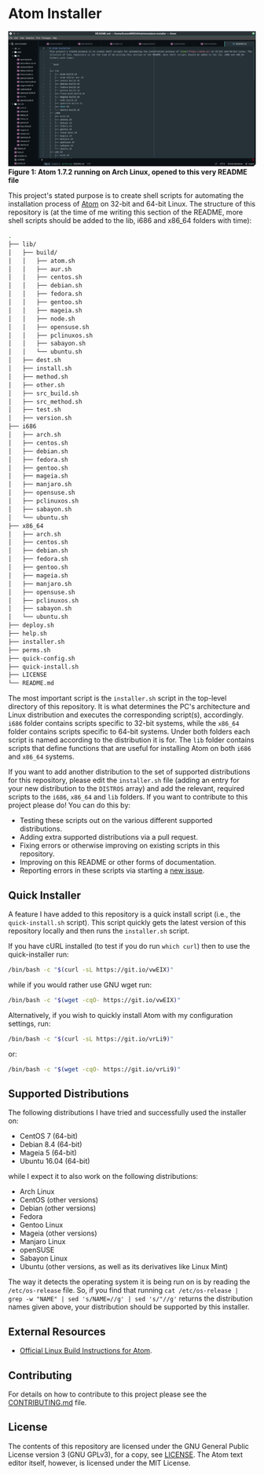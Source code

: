 # Atom Installer
<p>
  <img src="/images/Atom-1.7.2-AI.png" alt="Atom 1.7.2 running on Arch Linux">
  <caption><b>Figure 1: Atom 1.7.2 running on Arch Linux, opened to this very README file</b></caption>
</p>

This project's stated purpose is to create shell scripts for automating the installation process of [Atom](https://atom.io) on 32-bit and 64-bit Linux. The structure of this repository is (at the time of me writing this section of the README, more shell scripts should be added to the lib, i686 and x86_64 folders with time):

```bash
.
├── lib/
│   ├── build/
│   │   ├── atom.sh
│   │   ├── aur.sh
│   │   ├── centos.sh
│   │   ├── debian.sh
│   │   ├── fedora.sh
│   │   ├── gentoo.sh
│   │   ├── mageia.sh
│   │   ├── node.sh
│   │   ├── opensuse.sh
│   │   ├── pclinuxos.sh
│   │   ├── sabayon.sh
│   │   └── ubuntu.sh
│   ├── dest.sh
│   ├── install.sh
│   ├── method.sh
│   ├── other.sh
│   ├── src_build.sh
│   ├── src_method.sh
│   ├── test.sh
│   ├── version.sh
├── i686
│   ├── arch.sh
│   ├── centos.sh
│   ├── debian.sh
│   ├── fedora.sh
│   ├── gentoo.sh
│   ├── mageia.sh
│   ├── manjaro.sh
│   ├── opensuse.sh
│   ├── pclinuxos.sh
│   ├── sabayon.sh
│   └── ubuntu.sh
├── x86_64
│   ├── arch.sh
│   ├── centos.sh
│   ├── debian.sh
│   ├── fedora.sh
│   ├── gentoo.sh
│   ├── mageia.sh
│   ├── manjaro.sh
│   ├── opensuse.sh
│   ├── pclinuxos.sh
│   ├── sabayon.sh
│   └── ubuntu.sh
├── deploy.sh
├── help.sh
├── installer.sh
├── perms.sh
├── quick-config.sh
├── quick-install.sh
├── LICENSE
└── README.md
```

The most important script is the `installer.sh` script in the top-level directory of this repository. It is what determines the PC's architecture and Linux distribution and executes the corresponding script(s), accordingly. `i686` folder contains scripts specific to 32-bit systems, while the `x86_64` folder contains scripts specific to 64-bit systems. Under both folders each script is named according to the distribution it is for. The `lib` folder contains scripts that define functions that are useful for installing Atom on both `i686` and `x86_64` systems.

If you want to add another distribution to the set of supported distributions for this repository, please edit the `installer.sh` file (adding an entry for your new distribution to the `DISTROS` array) and add the relevant, required scripts to the `i686`, `x86_64` and `lib` folders. If you want to contribute to this project please do! You can do this by:

* Testing these scripts out on the various different supported distributions.
* Adding extra supported distributions via a pull request.
* Fixing errors or otherwise improving on existing scripts in this repository.
* Improving on this README or other forms of documentation.
* Reporting errors in these scripts via starting a [new issue](https://github.com/fusion809/atom-installer/issues/new).

## Quick Installer
A feature I have added to this repository is a quick install script (i.e., the `quick-install.sh` script). This script quickly gets the latest version of this repository locally and then runs the `installer.sh` script.

If you have cURL installed (to test if you do run `which curl`) then to use the quick-installer run:

```bash
/bin/bash -c "$(curl -sL https://git.io/vwEIX)"
```

while if you would rather use GNU wget run:

```bash
/bin/bash -c "$(wget -cqO- https://git.io/vwEIX)"
```

Alternatively, if you wish to quickly install Atom with my configuration settings, run:

```bash
/bin/bash -c "$(curl -sL https://git.io/vrLi9)"
```

or:

```bash
/bin/bash -c "$(wget -cqO- https://git.io/vrLi9)"
```

## Supported Distributions
The following distributions I have tried and successfully used the installer on:

* CentOS 7 (64-bit)
* Debian 8.4 (64-bit)
* Mageia 5 (64-bit)
* Ubuntu 16.04 (64-bit)

while I expect it to also work on the following distributions:

* Arch Linux
* CentOS (other versions)
* Debian (other versions)
* Fedora
* Gentoo Linux
* Mageia (other versions)
* Manjaro Linux
* openSUSE
* Sabayon Linux
* Ubuntu (other versions, as well as its derivatives like Linux Mint)

The way it detects the operating system it is being run on is by reading the `/etc/os-release` file. So, if you find that running `cat /etc/os-release | grep -w "NAME" | sed 's/NAME=//g' | sed 's/"//g'` returns the distribution names given above, your distribution should be supported by this installer.

## External Resources
* [Official Linux Build Instructions for Atom](https://github.com/atom/atom/blob/master/docs/build-instructions/linux.md).

## Contributing
For details on how to contribute to this project please see the [CONTRIBUTING.md](/CONTRIBUTING.md) file.

## License
The contents of this repository are licensed under the GNU General Public License version 3 (GNU GPLv3), for a copy, see [LICENSE](/LICENSE). The Atom text editor itself, however, is licensed under the MIT License.

